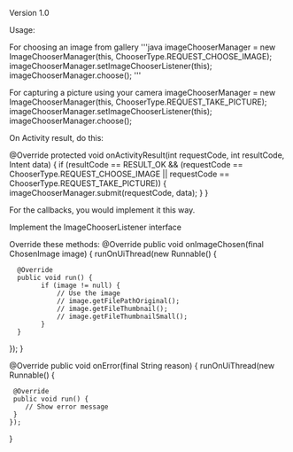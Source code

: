 Version 1.0

Usage:

For choosing an image from gallery
'''java
imageChooserManager = new ImageChooserManager(this, ChooserType.REQUEST_CHOOSE_IMAGE);
imageChooserManager.setImageChooserListener(this);
imageChooserManager.choose();
'''

For capturing a picture using your camera
imageChooserManager = new ImageChooserManager(this, ChooserType.REQUEST_TAKE_PICTURE);
imageChooserManager.setImageChooserListener(this);
imageChooserManager.choose();

On Activity result, do this:

@Override
protected void onActivityResult(int requestCode, int resultCode, Intent data) {
    if (resultCode == RESULT_OK
                && (requestCode == ChooserType.REQUEST_CHOOSE_IMAGE || requestCode == ChooserType.REQUEST_TAKE_PICTURE)) {
        imageChooserManager.submit(requestCode, data);
    }
}

For the callbacks, you would implement it this way.

Implement the ImageChooserListener interface

Override these methods:
@Override
public void onImageChosen(final ChosenImage image) {
   runOnUiThread(new Runnable() {

      @Override
      public void run() {
        	if (image != null) {
				// Use the image
				// image.getFilePathOriginal();
				// image.getFileThumbnail();
				// image.getFileThumbnailSmall();
            }
      }
   });
}

@Override
public void onError(final String reason) {
   runOnUiThread(new Runnable() {

     @Override
     public void run() {
     	// Show error message
     }
    });
}
       

